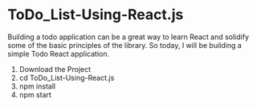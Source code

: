 # ToDo_List-Using-React.js
Building a todo application can be a great way to learn React and solidify some of the basic principles of the library. So today, I will be building a simple Todo React application.

1. Download the Project
2. cd ToDo_List-Using-React.js
3. npm install
4. npm start
